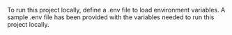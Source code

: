 To run this project locally, define a .env file to load environment variables. A sample .env file has been provided with the variables needed to run this project locally.